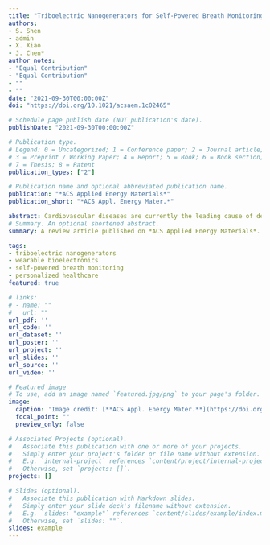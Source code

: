 ```yaml
---
title: "Triboelectric Nanogenerators for Self-Powered Breath Monitoring"
authors:
- S. Shen
- admin
- X. Xiao
- J. Chen*
author_notes:
- "Equal Contribution"
- "Equal Contribution"
- ""
- ""
date: "2021-09-30T00:00:00Z"
doi: "https://doi.org/10.1021/acsaem.1c02465"

# Schedule page publish date (NOT publication's date).
publishDate: "2021-09-30T00:00:00Z"

# Publication type.
# Legend: 0 = Uncategorized; 1 = Conference paper; 2 = Journal article;
# 3 = Preprint / Working Paper; 4 = Report; 5 = Book; 6 = Book section;
# 7 = Thesis; 8 = Patent
publication_types: ["2"]

# Publication name and optional abbreviated publication name.
publication: "*ACS Applied Energy Materials*"
publication_short: "*ACS Appl. Energy Mater.*"

abstract: Cardiovascular diseases are currently the leading cause of death globally and are projected to remain the leading cause in 2040, making heart rate an important physiological indicator that should be regularly monitored. Current heart rate monitoring techniques, including photoplethysmography and electrocardiography, are inconvenient for continuous biomonitoring in a wearable way. With a collection of compelling features, such as light weight and high sensitivity, triboelectric nanogenerators (TENGs) have become an emerging and cost-effective biotechnology for long-term and continuous heart rate monitoring in a wearable manner. In this review, we systematically discuss the biomechanics of heart beat, working mechanisms of TENGs, and exemplary applications of TENGs for self-powered heart rate monitoring. Finally, we conclude with a discussion of the potential for technology development in the future.
# Summary. An optional shortened abstract.
summary: A review article published on *ACS Applied Energy Materials*.

tags:
- triboelectric nanogenerators 
- wearable bioelectronics 
- self-powered breath monitoring 
- personalized healthcare
featured: true

# links:
# - name: ""
#   url: ""
url_pdf: ''
url_code: ''
url_dataset: ''
url_poster: ''
url_project: ''
url_slides: ''
url_source: ''
url_video: ''

# Featured image
# To use, add an image named `featured.jpg/png` to your page's folder. 
image:
  caption: 'Image credit: [**ACS Appl. Energy Mater.**](https://doi.org/10.1021/acsaem.1c02465)'
  focal_point: ""
  preview_only: false

# Associated Projects (optional).
#   Associate this publication with one or more of your projects.
#   Simply enter your project's folder or file name without extension.
#   E.g. `internal-project` references `content/project/internal-project/index.md`.
#   Otherwise, set `projects: []`.
projects: []

# Slides (optional).
#   Associate this publication with Markdown slides.
#   Simply enter your slide deck's filename without extension.
#   E.g. `slides: "example"` references `content/slides/example/index.md`.
#   Otherwise, set `slides: ""`.
slides: example
---
```

